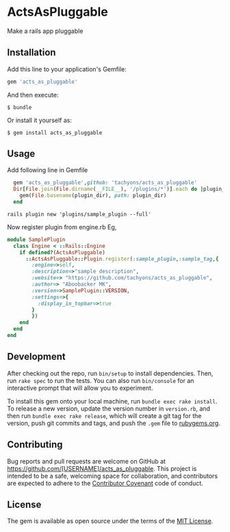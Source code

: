 # ActsAsPluggable

Make a rails app pluggable

## Installation

Add this line to your application's Gemfile:

```ruby
gem 'acts_as_pluggable'
```

And then execute:

    $ bundle

Or install it yourself as:

    $ gem install acts_as_pluggable

## Usage

Add following line in Gemfile
```ruby
  gem 'acts_as_pluggable',github: 'tachyons/acts_as_pluggable'
  Dir[File.join(File.dirname(__FILE__), '/plugins/*')].each do |plugin_dir|
    gem(File.basename(plugin_dir), path: plugin_dir)
  end
```

```
rails plugin new 'plugins/sample_plugin --full'
```

Now register plugin from engine.rb
Eg,
```ruby
module SamplePlugin
  class Engine < ::Rails::Engine
    if defined?(ActsAsPluggable)
      ::ActsAsPluggable::Plugin.register(:sample_plugin,:sample_tag,{
        :engine=>self,
        :description=>"sample description",
        :website=> "https://github.com/tachyons/acts_as_pluggable",
        :author=> "Aboobacker MK",
        :version=>SamplePlugin::VERSION,
        :settings=>{
          :display_in_topbar=>true
        }
        })
    end
  end
end
```
## Development

After checking out the repo, run `bin/setup` to install dependencies. Then, run `rake spec` to run the tests. You can also run `bin/console` for an interactive prompt that will allow you to experiment.

To install this gem onto your local machine, run `bundle exec rake install`. To release a new version, update the version number in `version.rb`, and then run `bundle exec rake release`, which will create a git tag for the version, push git commits and tags, and push the `.gem` file to [rubygems.org](https://rubygems.org).

## Contributing

Bug reports and pull requests are welcome on GitHub at https://github.com/[USERNAME]/acts_as_pluggable. This project is intended to be a safe, welcoming space for collaboration, and contributors are expected to adhere to the [Contributor Covenant](http://contributor-covenant.org) code of conduct.


## License

The gem is available as open source under the terms of the [MIT License](http://opensource.org/licenses/MIT).
